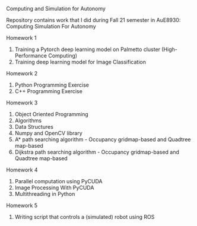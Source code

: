 Computing and Simulation for Autonomy

Repository contains work that I did during Fall 21 semester in AuE8930: Computing Simulation For Autonomy

Homework 1
1. Training a Pytorch deep learning model on Palmetto cluster (High-Performance Computing)
2. Training deep learning model for Image Classification

Homework 2
1. Python Programming Exercise
2. C++ Programming Exercise

Homework 3
1. Object Oriented Programming
2. Algorithms
3. Data Structures
4. Numpy and OpenCV library
5. A* path searching algorithm - Occupancy gridmap-based and Quadtree map-based 
6. Dijkstra path searching algorithm - Occupancy gridmap-based and Quadtree map-based 

Homework 4
1. Parallel computation using PyCUDA
2. Image Processing With PyCUDA
3. Multithreading in Python

Homework 5
1. Writing script that controls a (simulated) robot using ROS

